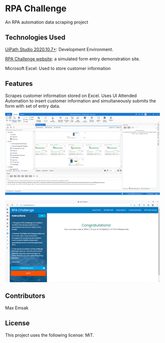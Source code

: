 # <strong> RPA Challenge </strong>
An RPA automation data scraping project

## <strong> Technologies Used </strong>
[UiPath Studio 2020.10.7+](https://www.uipath.com/product/studio): Development Environment.

[RPA Challenge website](https://rpachallenge.com/): a simulated form entry demonstration site.

Microsoft Excel: Used to store customer information

## <strong> Features </strong>
Scrapes customer information stored on Excel. Uses UI Attended Automation to insert customer information and simultaneously submits the form with set of entry data.

![]()<img width="723" alt="image" src="https://github.com/matthew813709/Gitimages/blob/052db5f43a610e596581af96ba892aea795e75b9/Screenshot%202022-07-20%20141735.jpeg">

![]()<img width="723" alt="image" src="https://github.com/matthew813709/Gitimages/blob/3208b90306650b04039b4fff7dde7d86eca8bbbf/Screenshot%202022-07-20%20152839.png">

## <strong> Contributors </strong>
Max Emsak

## <strong> License </strong>
This project uses the following license: MiT.
